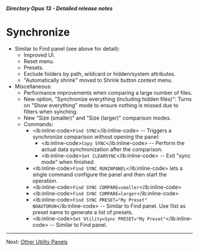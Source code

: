 ##### Directory Opus 13 - Detailed release notes

# Synchronize

- Similar to Find panel (see above for detail):
  - Improved UI.
  - Reset menu.
  - Presets.
  - Exclude folders by path, wildcard or hidden/system attributes.
  - "Automatically shrink" moved to Shrink button context menu.
- Miscellaneous:
  - Performance improvements when comparing a large number of files.
  - New option, "Synchronize everything (including hidden files)": Turns on "Show everything" mode to ensure nothing is missed due to filters when synching.
  - New "Size (smaller)" and "Size (larger)" comparison modes.
  - Commands:
    - \<ib:inline-code\>`Find SYNC`\</ib:inline-code\> -- Triggers a synchronize comparison without opening the panel:
      - \<ib:inline-code\>`Copy SYNC`\</ib:inline-code\> -- Perform the actual data synchronization after the comparison.
      - \<ib:inline-code\>`Set CLEARSYNC`\</ib:inline-code\> -- Exit "sync mode" when finished.
    - \<ib:inline-code\>`Find SYNC RUNINPANEL`\</ib:inline-code\> lets a single command configure the panel and then start the operation.
    - \<ib:inline-code\>`Find SYNC COMPARE=smaller`\</ib:inline-code\>
    - \<ib:inline-code\>`Find SYNC COMPARE=larger`\</ib:inline-code\>
    - \<ib:inline-code\>`Find SYNC PRESET="My Preset" NOAUTORUN`\</ib:inline-code\> -- Similar to Find panel. Use !list as preset name to generate a list of presets.
    - \<ib:inline-code\>`Set Utility=Sync PRESET="My Preset"`\</ib:inline-code\> -- Similar to Find panel.

------------------------------------------------------------------------

Next: [Other Utility Panels](/Manual/release_history/opus13_detailed/other_util.md)
